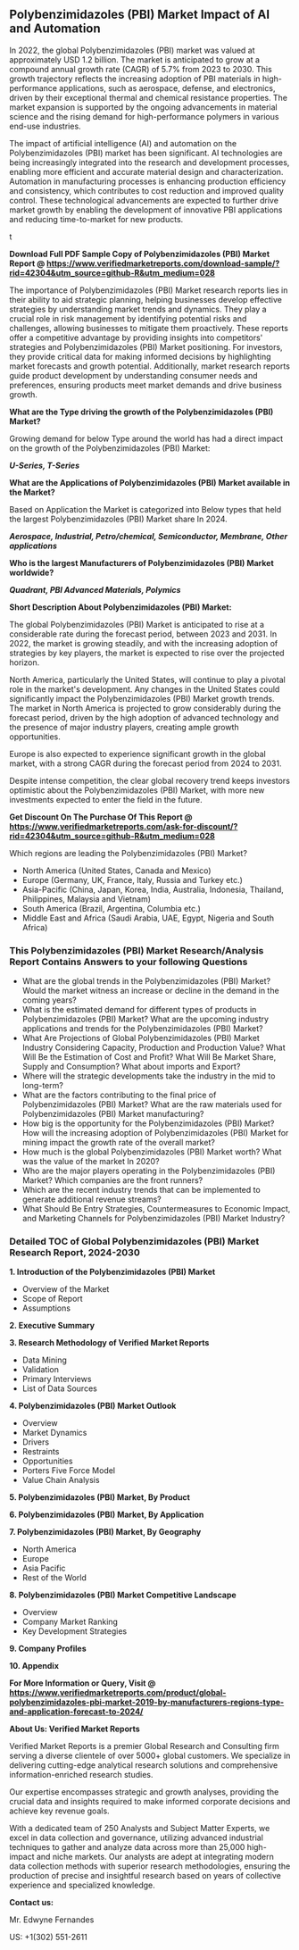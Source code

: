 <h2>Polybenzimidazoles (PBI) Market Impact of AI and Automation</h2><p>In 2022, the global Polybenzimidazoles (PBI) market was valued at approximately USD 1.2 billion. The market is anticipated to grow at a compound annual growth rate (CAGR) of 5.7% from 2023 to 2030. This growth trajectory reflects the increasing adoption of PBI materials in high-performance applications, such as aerospace, defense, and electronics, driven by their exceptional thermal and chemical resistance properties. The market expansion is supported by the ongoing advancements in material science and the rising demand for high-performance polymers in various end-use industries.</p><p>The impact of artificial intelligence (AI) and automation on the Polybenzimidazoles (PBI) market has been significant. AI technologies are being increasingly integrated into the research and development processes, enabling more efficient and accurate material design and characterization. Automation in manufacturing processes is enhancing production efficiency and consistency, which contributes to cost reduction and improved quality control. These technological advancements are expected to further drive market growth by enabling the development of innovative PBI applications and reducing time-to-market for new products.</p>t</p><p id="" class=""><strong>Download Full PDF Sample Copy of Polybenzimidazoles (PBI) Market Report @ <a href="https://www.verifiedmarketreports.com/download-sample/?rid=42304&utm_source=github-R&utm_medium=028" target="_blank">https://www.verifiedmarketreports.com/download-sample/?rid=42304&utm_source=github-R&utm_medium=028</a></strong></p><p>The importance of&nbsp;Polybenzimidazoles (PBI) Market research reports lies in their ability to aid strategic planning, helping businesses develop effective strategies by understanding market trends and dynamics. They play a crucial role in risk management by identifying potential risks and challenges, allowing businesses to mitigate them proactively. These reports offer a competitive advantage by providing insights into competitors' strategies and Polybenzimidazoles (PBI) Market positioning. For investors, they provide critical data for making informed decisions by highlighting market forecasts and growth potential. Additionally, market research reports guide product development by understanding consumer needs and preferences, ensuring products meet market demands and drive business growth.</p><p><strong>What are the&nbsp;Type driving the growth of the Polybenzimidazoles (PBI) Market?</strong></p><p id="" class="">Growing demand for below Type around the world has had a direct impact on the growth of the Polybenzimidazoles (PBI) Market:</p><em><strong>U-Series, T-Series</strong></em></p><strong>What are the&nbsp;Applications&nbsp;of Polybenzimidazoles (PBI) Market available in the Market?</strong></p><p id="" class="">Based on Application the Market is categorized into Below types that held the largest Polybenzimidazoles (PBI) Market share In 2024.</p><em><strong>Aerospace, Industrial, Petro/chemical, Semiconductor, Membrane, Other applications</strong></em></p><strong>Who is the largest Manufacturers of Polybenzimidazoles (PBI) Market worldwide?</strong></p><p><em><strong>Quadrant, PBI Advanced Materials, Polymics</strong></em></p><p id="" class=""><strong>Short Description About Polybenzimidazoles (PBI) Market:</strong></p><p>The global Polybenzimidazoles (PBI) Market is anticipated to rise at a considerable rate during the forecast period, between 2023 and 2031. In 2022, the market is growing steadily, and with the increasing adoption of strategies by key players, the market is expected to rise over the projected horizon.</p><p>North America, particularly the United States, will continue to play a pivotal role in the market's development. Any changes in the United States could significantly impact the Polybenzimidazoles (PBI) Market growth trends. The market in North America is projected to grow considerably during the forecast period, driven by the high adoption of advanced technology and the presence of major industry players, creating ample growth opportunities.</p><p>Europe is also expected to experience significant growth in the global market, with a strong CAGR during the forecast period from 2024 to 2031.</p><p>Despite intense competition, the clear global recovery trend keeps investors optimistic about the Polybenzimidazoles (PBI) Market, with more new investments expected to enter the field in the future.</p><p id="" class=""><strong>Get Discount On The Purchase Of This Report @ <a href="https://www.verifiedmarketreports.com/ask-for-discount/?rid=42304&utm_source=github-R&utm_medium=028" target="_blank">https://www.verifiedmarketreports.com/ask-for-discount/?rid=42304&utm_source=github-R&utm_medium=028</a></strong></p>Which regions are leading the Polybenzimidazoles (PBI) Market?</p><ul><li>North America (United States, Canada and Mexico)</li><li>Europe (Germany, UK, France, Italy, Russia and Turkey etc.)</li><li>Asia-Pacific (China, Japan, Korea, India, Australia, Indonesia, Thailand, Philippines, Malaysia and Vietnam)</li><li>South America (Brazil, Argentina, Columbia etc.)</li><li>Middle East and Africa (Saudi Arabia, UAE, Egypt, Nigeria and South Africa)</li></ul><h3 id="" class="">This Polybenzimidazoles (PBI) Market Research/Analysis Report Contains Answers to your following Questions</h3><ul><li>What are the global trends in the Polybenzimidazoles (PBI) Market? Would the market witness an increase or decline in the demand in the coming years?</li><li>What is the estimated demand for different types of products in Polybenzimidazoles (PBI) Market? What are the upcoming industry applications and trends for the Polybenzimidazoles (PBI) Market?</li><li>What Are Projections of Global Polybenzimidazoles (PBI) Market Industry Considering Capacity, Production and Production Value? What Will Be the Estimation of Cost and Profit? What Will Be Market Share, Supply and Consumption? What about imports and Export?</li><li>Where will the strategic developments take the industry in the mid to long-term?</li><li>What are the factors contributing to the final price of Polybenzimidazoles (PBI) Market? What are the raw materials used for Polybenzimidazoles (PBI) Market manufacturing?</li><li>How big is the opportunity for the Polybenzimidazoles (PBI) Market? How will the increasing adoption of Polybenzimidazoles (PBI) Market for mining impact the growth rate of the overall market?</li><li>How much is the global Polybenzimidazoles (PBI) Market worth? What was the value of the market In 2020?</li><li>Who are the major players operating in the Polybenzimidazoles (PBI) Market? Which companies are the front runners?</li><li>Which are the recent industry trends that can be implemented to generate additional revenue streams?</li><li>What Should Be Entry Strategies, Countermeasures to Economic Impact, and Marketing Channels for Polybenzimidazoles (PBI) Market Industry?</li></ul><h3 id="" class="">Detailed TOC of Global Polybenzimidazoles (PBI) Market Research Report, 2024-2030</h3><p id="" class=""><strong>1. Introduction of the Polybenzimidazoles (PBI) Market</strong></p><ul><li>Overview of the Market</li><li>Scope of Report</li><li>Assumptions</li></ul><p id="" class=""><strong>2. Executive Summary</strong></p><p id="" class=""><strong>3. Research Methodology of Verified Market Reports</strong></p><ul><li>Data Mining</li><li>Validation</li><li>Primary Interviews</li><li>List of Data Sources</li></ul><p id="" class=""><strong>4. Polybenzimidazoles (PBI) Market Outlook</strong></p><ul><li>Overview</li><li>Market Dynamics</li><li>Drivers</li><li>Restraints</li><li>Opportunities</li><li>Porters Five Force Model</li><li>Value Chain Analysis</li></ul><p id="" class=""><strong>5. Polybenzimidazoles (PBI) Market, By Product</strong></p><p id="" class=""><strong>6. Polybenzimidazoles (PBI) Market, By Application</strong></p><p id="" class=""><strong>7. Polybenzimidazoles (PBI) Market, By Geography</strong></p><ul><li>North America</li><li>Europe</li><li>Asia Pacific</li><li>Rest of the World</li></ul><p id="" class=""><strong>8. Polybenzimidazoles (PBI) Market Competitive Landscape</strong></p><ul><li>Overview</li><li>Company Market Ranking</li><li>Key Development Strategies</li></ul><p id="" class=""><strong>9. Company Profiles</strong></p><p id="" class=""><strong>10. Appendix</strong></p><p id="" class=""><strong>For More Information or Query, Visit @ <a href="https://www.verifiedmarketreports.com/product/global-polybenzimidazoles-pbi-market-2019-by-manufacturers-regions-type-and-application-forecast-to-2024/" target="_blank">https://www.verifiedmarketreports.com/product/global-polybenzimidazoles-pbi-market-2019-by-manufacturers-regions-type-and-application-forecast-to-2024/</a></strong></p><p id="" class=""><strong>About Us: Verified Market Reports</strong></p><p id="" class="">Verified Market Reports is a premier Global Research and Consulting firm serving a diverse clientele of over 5000+ global customers. We specialize in delivering cutting-edge analytical research solutions and comprehensive information-enriched research studies.</p><p id="" class="">Our expertise encompasses strategic and growth analyses, providing the crucial data and insights required to make informed corporate decisions and achieve key revenue goals.</p><p id="" class="">With a dedicated team of 250 Analysts and Subject Matter Experts, we excel in data collection and governance, utilizing advanced industrial techniques to gather and analyze data across more than 25,000 high-impact and niche markets. Our analysts are adept at integrating modern data collection methods with superior research methodologies, ensuring the production of precise and insightful research based on years of collective experience and specialized knowledge.</p><p id="" class=""><strong>Contact us:</strong></p><p id="" class="">Mr. Edwyne Fernandes</p><p id="" class="">US: +1(302) 551-2611</p>